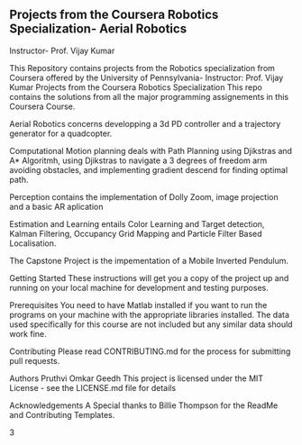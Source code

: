 <h2>Projects from the Coursera Robotics Specialization- Aerial Robotics</h2>
Instructor- Prof. Vijay Kumar

This Repository contains projects from the Robotics specialization from Coursera offered by the University of Pennsylvania- Instructor: Prof. Vijay Kumar
Projects from the Coursera Robotics Specialization
This repo contains the solutions from all the major programming assignements in this Coursera Course.

Aerial Robotics concerns developping a 3d PD controller and a trajectory generator for a quadcopter.

Computational Motion planning deals with Path Planning using Djikstras and A* Algoritmh, using Djikstras to navigate a 3 degrees of freedom arm avoiding obstacles, and implementing gradient descend for finding optimal path.

Perception contains the implementation of Dolly Zoom, image projection and a basic AR aplication

Estimation and Learning entails Color Learning and Target detection, Kalman Filtering, Occupancy Grid Mapping and Particle Filter Based Localisation.

The Capstone Project is the impementation of a Mobile Inverted Pendulum.

Getting Started
These instructions will get you a copy of the project up and running on your local machine for development and testing purposes.

Prerequisites
You need to have Matlab installed if you want to run the programs on your machine with the appropriate libraries installed. The data used specifically for this course are not included but any similar data should work fine.

Contributing
Please read CONTRIBUTING.md for the process for submitting pull requests.

Authors
Pruthvi Omkar Geedh
This project is licensed under the MIT License - see the LICENSE.md file for details

Acknowledgements
A Special thanks to Billie Thompson for the ReadMe and Contributing Templates.

3
